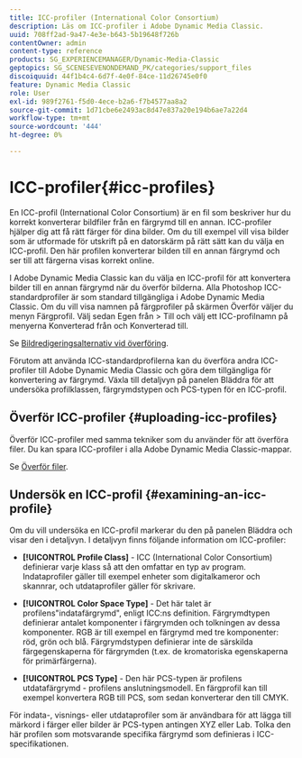 ```yaml
---
title: ICC-profiler (International Color Consortium)
description: Läs om ICC-profiler i Adobe Dynamic Media Classic.
uuid: 708ff2ad-9a47-4e3e-b643-5b19648f726b
contentOwner: admin
content-type: reference
products: SG_EXPERIENCEMANAGER/Dynamic-Media-Classic
geptopics: SG_SCENESEVENONDEMAND_PK/categories/support_files
discoiquuid: 44f1b4c4-6d7f-4e0f-84ce-11d26745e0f0
feature: Dynamic Media Classic
role: User
exl-id: 989f2761-f5d0-4ece-b2a6-f7b4577aa8a2
source-git-commit: 1d71cbe6e2493ac8d47e837a20e194b6ae7a22d4
workflow-type: tm+mt
source-wordcount: '444'
ht-degree: 0%

---
```


# ICC-profiler{#icc-profiles}

En ICC-profil (International Color Consortium) är en fil som beskriver hur du korrekt konverterar bildfiler från en färgrymd till en annan. ICC-profiler hjälper dig att få rätt färger för dina bilder. Om du till exempel vill visa bilder som är utformade för utskrift på en datorskärm på rätt sätt kan du välja en ICC-profil. Den här profilen konverterar bilden till en annan färgrymd och ser till att färgerna visas korrekt online.

I Adobe Dynamic Media Classic kan du välja en ICC-profil för att konvertera bilder till en annan färgrymd när du överför bilderna. Alla Photoshop ICC-standardprofiler är som standard tillgängliga i Adobe Dynamic Media Classic. Om du vill visa namnen på färgprofiler på skärmen Överför väljer du menyn Färgprofil. Välj sedan Egen från > Till och välj ett ICC-profilnamn på menyerna Konverterad från och Konverterad till.

Se [Bildredigeringsalternativ vid överföring](image-editing-options-upload.md#image-editing-options-at-upload).

Förutom att använda ICC-standardprofilerna kan du överföra andra ICC-profiler till Adobe Dynamic Media Classic och göra dem tillgängliga för konvertering av färgrymd. Växla till detaljvyn på panelen Bläddra för att undersöka profilklassen, färgrymdstypen och PCS-typen för en ICC-profil.

## Överför ICC-profiler {#uploading-icc-profiles}

Överför ICC-profiler med samma tekniker som du använder för att överföra filer. Du kan spara ICC-profiler i alla Adobe Dynamic Media Classic-mappar.

Se [Överför filer](uploading-files.md#uploading_your_files).

## Undersök en ICC-profil {#examining-an-icc-profile}

Om du vill undersöka en ICC-profil markerar du den på panelen Bläddra och visar den i detaljvyn. I detaljvyn finns följande information om ICC-profiler:

* **[!UICONTROL Profile Class]** - ICC (International Color Consortium) definierar varje klass så att den omfattar en typ av program. Indataprofiler gäller till exempel enheter som digitalkameror och skannrar, och utdataprofiler gäller för skrivare.

* **[!UICONTROL Color Space Type]** - Det här talet är profilens&quot;indatafärgrymd&quot;, enligt ICC:ns definition. Färgrymdtypen definierar antalet komponenter i färgrymden och tolkningen av dessa komponenter. RGB är till exempel en färgrymd med tre komponenter: röd, grön och blå. Färgrymdstypen definierar inte de särskilda färgegenskaperna för färgrymden (t.ex. de kromatoriska egenskaperna för primärfärgerna).

* **[!UICONTROL PCS Type]** - Den här PCS-typen är profilens utdatafärgrymd - profilens anslutningsmodell. En färgprofil kan till exempel konvertera RGB till PCS, som sedan konverterar den till CMYK.

För indata-, visnings- eller utdataprofiler som är användbara för att lägga till märkord i färger eller bilder är PCS-typen antingen XYZ eller Lab. Tolka den här profilen som motsvarande specifika färgrymd som definieras i ICC-specifikationen.
